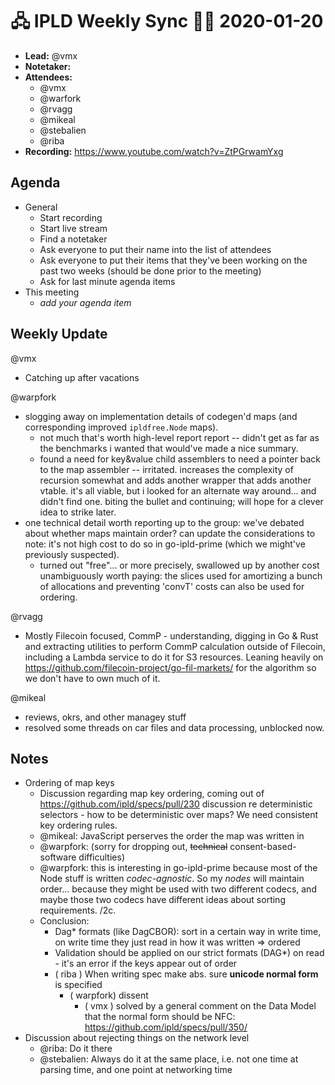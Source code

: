 # 🖧 IPLD Weekly Sync 🙌🏽 2020-01-20

- **Lead:** @vmx
- **Notetaker:**
- **Attendees:**
  - @vmx
  - @warfork
  - @rvagg
  - @mikeal
  - @stebalien
  - @riba
- **Recording:** https://www.youtube.com/watch?v=ZtPGrwamYxg


## Agenda

- General
  - Start recording
  - Start live stream
  - Find a notetaker
  - Ask everyone to put their name into the list of attendees
  - Ask everyone to put their items that they've been working on the past two weeks (should be done prior to the meeting)
  - Ask for last minute agenda items
- This meeting
  - _add your agenda item_


## Weekly Update

@vmx
 - Catching up after vacations

@warpfork

- slogging away on implementation details of codegen'd maps (and corresponding improved `ipldfree.Node` maps).
	- not much that's worth high-level report report -- didn't get as far as the benchmarks i wanted that would've made a nice summary.
	- found a need for key&value child assemblers to need a pointer back to the map assembler -- irritated.  increases the complexity of recursion somewhat and adds another wrapper that adds another vtable.  it's all viable, but i looked for an alternate way around... and didn't find one.  biting the bullet and continuing; will hope for a clever idea to strike later.
- one technical detail worth reporting up to the group: we've debated about whether maps maintain order?  can update the considerations to note: it's not high cost to do so in go-ipld-prime (which we might've previously suspected).
	- turned out "free"... or more precisely, swallowed up by another cost unambiguously worth paying: the slices used for amortizing a bunch of allocations and preventing 'convT' costs can also be used for ordering.

@rvagg
 - Mostly Filecoin focused, CommP - understanding, digging in Go & Rust and extracting utilities to perform CommP calculation outside of Filecoin, including a Lambda service to do it for S3 resources. Leaning heavily on https://github.com/filecoin-project/go-fil-markets/ for the algorithm so we don't have to own much of it.

@mikeal
 - reviews, okrs, and other managey stuff
 - resolved some threads on car files and data processing, unblocked now.


## Notes

<!-- After each call, the notetaker submits a PR to https://github.com/ipld/team-mgmt to store the notes on the meeting-notes folder -->

 - Ordering of map keys
     - Discussion regarding map key ordering, coming out of  https://github.com/ipld/specs/pull/230 discussion re deterministic selectors - how to be deterministic over maps? We need consistent key ordering rules.
     - @mikeal: JavaScript perserves the order the map was written in
     - @warpfork: (sorry for dropping out, ~~technical~~ consent-based-software difficulties)
     - @warpfork: this is interesting in go-ipld-prime because most of the Node stuff is written *codec-agnostic*.  So my *nodes* will maintain order... because they might be used with two different codecs, and maybe those two codecs have different ideas about sorting requirements.  /2c.
     - Conclusion:
         - Dag* formats (like DagCBOR): sort in a certain way in write time, on write time they just read in how it was written => ordered
         - Validation should be applied on our strict formats (DAG*) on read - it's an error if the keys appear out of order
         - ( riba ) When writing spec make abs. sure **unicode normal form** is specified
            - ( warpfork) dissent
              - ( vmx ) solved by a general comment on the Data Model that the normal form should be NFC: https://github.com/ipld/specs/pull/350/
 - Discussion about rejecting things on the network level
     - @riba: Do it there
     - @stebalien: Always do it at the same place, i.e. not one time at parsing time, and one point at networking time
